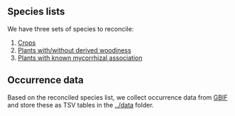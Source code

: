 Species lists
-------------

We have three sets of species to reconcile:

1. [Crops](crops.md)
2. [Plants with/without derived woodiness](woody.md)
3. [Plants with known mycorrhizal association](mycorrhiza.md)

Occurrence data
---------------

Based on the reconciled species list, we collect occurrence data from [GBIF](http://gbif.org)
and store these as TSV tables in the [../data](../data) folder.
